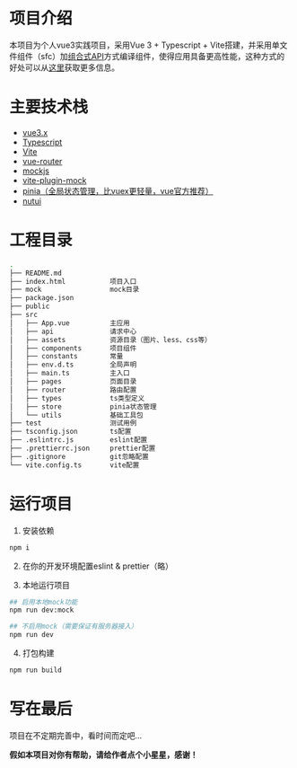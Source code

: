 # 项目介绍

本项目为个人vue3实践项目，采用Vue 3 + Typescript + Vite搭建，并采用单文件组件（sfc）加[组合式API](https://v3.cn.vuejs.org/api/composition-api.html)方式编译组件，使得应用具备更高性能，这种方式的好处可以从[这里](https://v3.vuejs.org/api/sfc-script-setup.html#sfc-script-setup)获取更多信息。



# 主要技术栈

- [vue3.x](https://v3.cn.vuejs.org/)
- [Typescript](https://www.tslang.cn/index.html)
- [Vite](https://cn.vitejs.dev/)
- [vue-router](https://router.vuejs.org/)
- [mockjs](http://mockjs.com/)
- [vite-plugin-mock](https://github.com/anncwb/vite-plugin-mock)
- [pinia（全局状态管理，比vuex更轻量，vue官方推荐）](https://pinia.vuejs.org/)
- [nutui](https://nutui.jd.com/)



# 工程目录

```bash
.
├── README.md
├── index.html           项目入口
├── mock                 mock目录
├── package.json
├── public
├── src
│   ├── App.vue          主应用
│   ├── api              请求中心
│   ├── assets           资源目录（图片、less、css等）
│   ├── components       项目组件
│   ├── constants        常量
│   ├── env.d.ts         全局声明
│   ├── main.ts          主入口
│   ├── pages            页面目录
│   ├── router           路由配置
│   ├── types            ts类型定义
│   ├── store            pinia状态管理
│   └── utils            基础工具包
├── test                 测试用例
├── tsconfig.json        ts配置
├── .eslintrc.js         eslint配置
├── .prettierrc.json     prettier配置
├── .gitignore           git忽略配置
└── vite.config.ts       vite配置

```



# 运行项目

1. 安装依赖

```r
npm i
```



2. 在你的开发环境配置eslint & prettier（略）



3. 本地运行项目

```bash
## 启用本地mock功能
npm run dev:mock

## 不启用mock（需要保证有服务器接入）
npm run dev
```



4. 打包构建

```bash
npm run build
```



# 写在最后

项目在不定期完善中，看时间而定吧...

**假如本项目对你有帮助，请给作者点个小星星，感谢！**

